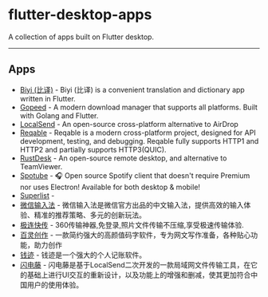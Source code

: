 # flutter-desktop-apps

A collection of apps built on Flutter desktop.

---

<!-- AWESOME_LIST_MAKER -->

## Apps
- [Biyi (比译)](https://biyidev.com/) - Biyi (比译) is a convenient translation and dictionary app written in Flutter.
- [Gopeed](https://github.com/GopeedLab/gopeed) - A modern download manager that supports all platforms.  Built with Golang and Flutter.
- [LocalSend](https://github.com/localsend/localsend) - An open-source cross-platform alternative to AirDrop
- [Reqable](https://reqable.com/en-US/) - Reqable is a modern cross-platform project, designed for API development, testing, and debugging. Reqable fully supports HTTP1 and HTTP2 and partially supports HTTP3(QUIC).
- [RustDesk](https://github.com/rustdesk/rustdesk) - An open-source remote desktop, and alternative to TeamViewer.
- [Spotube](https://github.com/KRTirtho/spotube) - 🎧 Open source Spotify client that doesn't require Premium nor uses Electron! Available for both desktop & mobile!
- [Superlist](https://www.superlist.com/) - 
- [微信输入法](https://z.weixin.qq.com/) - 微信输入法是微信官方出品的中文输入法，提供高效的输入体验、精准的推荐策略、多元的创新玩法。
- [极连快传](https://shouji.360.cn/jl.html) - 360传输神器,免登录,照片文件传输不压缩,享受极速传输体验.
- [百灵创作](https://www.abailing.com/) - 一款简约强大的高颜值码字软件，专为网文写作准备，各种贴心功能，助力创作
- [钱迹](https://qianjiapp.com/) - 钱迹是一个强大的个人记账软件。
- [闪电藤](https://lightningvine.zishu.life/) - 闪电藤是基于LocalSend二次开发的一款局域网文件传输工具，在它的基础上进行UI交互的重新设计，以及功能上的增强和删减，使其更加符合中国用户的使用体验。


<!-- AWESOME_LIST_MAKER -->
